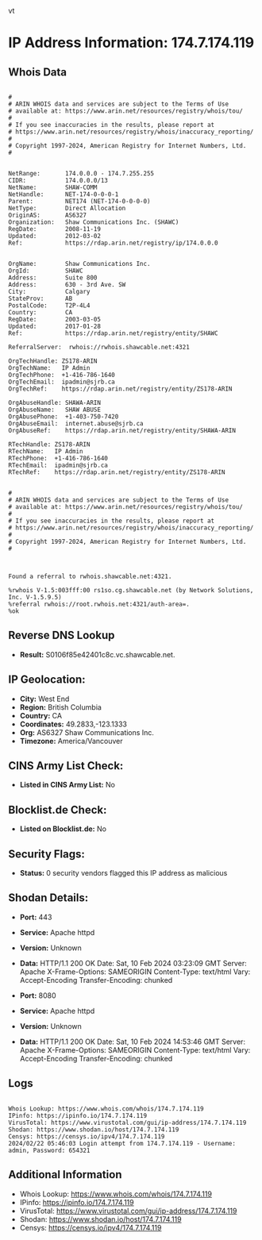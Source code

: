 vt
# IP Address Information: 174.7.174.119

## Whois Data
```

#
# ARIN WHOIS data and services are subject to the Terms of Use
# available at: https://www.arin.net/resources/registry/whois/tou/
#
# If you see inaccuracies in the results, please report at
# https://www.arin.net/resources/registry/whois/inaccuracy_reporting/
#
# Copyright 1997-2024, American Registry for Internet Numbers, Ltd.
#


NetRange:       174.0.0.0 - 174.7.255.255
CIDR:           174.0.0.0/13
NetName:        SHAW-COMM
NetHandle:      NET-174-0-0-0-1
Parent:         NET174 (NET-174-0-0-0-0)
NetType:        Direct Allocation
OriginAS:       AS6327
Organization:   Shaw Communications Inc. (SHAWC)
RegDate:        2008-11-19
Updated:        2012-03-02
Ref:            https://rdap.arin.net/registry/ip/174.0.0.0


OrgName:        Shaw Communications Inc.
OrgId:          SHAWC
Address:        Suite 800
Address:        630 - 3rd Ave. SW
City:           Calgary
StateProv:      AB
PostalCode:     T2P-4L4
Country:        CA
RegDate:        2003-03-05
Updated:        2017-01-28
Ref:            https://rdap.arin.net/registry/entity/SHAWC

ReferralServer:  rwhois://rwhois.shawcable.net:4321

OrgTechHandle: ZS178-ARIN
OrgTechName:   IP Admin
OrgTechPhone:  +1-416-786-1640 
OrgTechEmail:  ipadmin@sjrb.ca
OrgTechRef:    https://rdap.arin.net/registry/entity/ZS178-ARIN

OrgAbuseHandle: SHAWA-ARIN
OrgAbuseName:   SHAW ABUSE
OrgAbusePhone:  +1-403-750-7420 
OrgAbuseEmail:  internet.abuse@sjrb.ca
OrgAbuseRef:    https://rdap.arin.net/registry/entity/SHAWA-ARIN

RTechHandle: ZS178-ARIN
RTechName:   IP Admin
RTechPhone:  +1-416-786-1640 
RTechEmail:  ipadmin@sjrb.ca
RTechRef:    https://rdap.arin.net/registry/entity/ZS178-ARIN


#
# ARIN WHOIS data and services are subject to the Terms of Use
# available at: https://www.arin.net/resources/registry/whois/tou/
#
# If you see inaccuracies in the results, please report at
# https://www.arin.net/resources/registry/whois/inaccuracy_reporting/
#
# Copyright 1997-2024, American Registry for Internet Numbers, Ltd.
#



Found a referral to rwhois.shawcable.net:4321.

%rwhois V-1.5:003fff:00 rs1so.cg.shawcable.net (by Network Solutions, Inc. V-1.5.9.5)
%referral rwhois://root.rwhois.net:4321/auth-area=.
%ok

```
## Reverse DNS Lookup
- **Result:** S0106f85e42401c8c.vc.shawcable.net.

## IP Geolocation:
- **City:** West End
- **Region:** British Columbia
- **Country:** CA
- **Coordinates:** 49.2833,-123.1333
- **Org:** AS6327 Shaw Communications Inc.
- **Timezone:** America/Vancouver

## CINS Army List Check:
- **Listed in CINS Army List:** 
No

## Blocklist.de Check:
- **Listed on Blocklist.de:** 
No

## Security Flags:
- **Status:** 0 security vendors flagged this IP address as malicious

## Shodan Details:
- **Port:** 443
- **Service:** Apache httpd
- **Version:** Unknown
- **Data:** HTTP/1.1 200 OK
Date: Sat, 10 Feb 2024 03:23:09 GMT
Server: Apache
X-Frame-Options: SAMEORIGIN
Content-Type: text/html
Vary: Accept-Encoding
Transfer-Encoding: chunked



- **Port:** 8080
- **Service:** Apache httpd
- **Version:** Unknown
- **Data:** HTTP/1.1 200 OK
Date: Sat, 10 Feb 2024 14:53:46 GMT
Server: Apache
X-Frame-Options: SAMEORIGIN
Content-Type: text/html
Vary: Accept-Encoding
Transfer-Encoding: chunked



## Logs
```

Whois Lookup: https://www.whois.com/whois/174.7.174.119
IPinfo: https://ipinfo.io/174.7.174.119
VirusTotal: https://www.virustotal.com/gui/ip-address/174.7.174.119
Shodan: https://www.shodan.io/host/174.7.174.119
Censys: https://censys.io/ipv4/174.7.174.119
2024/02/22 05:46:03 Login attempt from 174.7.174.119 - Username: admin, Password: 654321

```
## Additional Information
- Whois Lookup: https://www.whois.com/whois/174.7.174.119
- IPinfo: https://ipinfo.io/174.7.174.119
- VirusTotal: https://www.virustotal.com/gui/ip-address/174.7.174.119
- Shodan: https://www.shodan.io/host/174.7.174.119
- Censys: https://censys.io/ipv4/174.7.174.119

